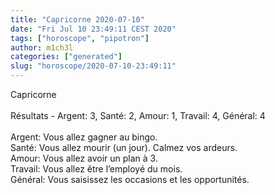 ```yaml
---
title: "Capricorne 2020-07-10"
date: "Fri Jul 10 23:49:11 CEST 2020"
tags: ["horoscope", "pipotron"]
author: m1ch3l
categories: ["generated"]
slug: "horoscope/2020-07-10-23:49:11"
---
```


Capricorne<br>
<br>
Résultats - Argent: 3, Santé: 2, Amour: 1, Travail: 4, Général: 4<br>
<br>
Argent:  Vous allez gagner au bingo. <br>
Santé:   Vous allez mourir (un jour). Calmez vos ardeurs.<br>
Amour:   Vous allez avoir un plan à 3. <br>
Travail: Vous allez être l’employé du mois. <br>
Général: Vous saisissez les occasions et les opportunités.<br>
